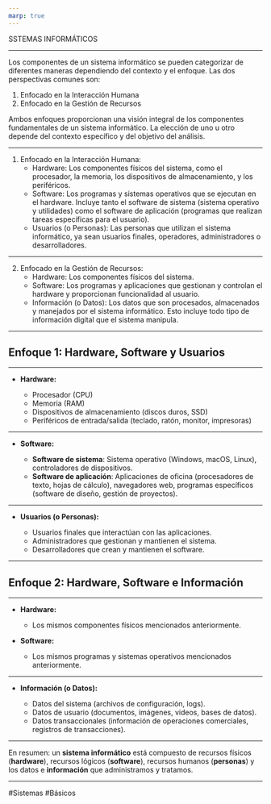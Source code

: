 ```yaml
---
marp: true
---
```


SSTEMAS INFORMÁTICOS

---

Los componentes de un sistema informático se pueden categorizar de diferentes maneras dependiendo del contexto y el enfoque. Las dos perspectivas comunes son:

1. Enfocado en la Interacción Humana
2. Enfocado en la Gestión de Recursos

Ambos enfoques proporcionan una visión integral de los componentes fundamentales de un sistema informático. La elección de uno u otro depende del contexto específico y del objetivo del análisis.

---

1. Enfocado en la Interacción Humana:
    - Hardware: Los componentes físicos del sistema, como el procesador, la memoria, los dispositivos de almacenamiento, y los periféricos.
    - Software: Los programas y sistemas operativos que se ejecutan en el hardware. Incluye tanto el software de sistema (sistema operativo y utilidades) como el software de aplicación (programas que realizan tareas específicas para el usuario).
    - Usuarios (o Personas): Las personas que utilizan el sistema informático, ya sean usuarios finales, operadores, administradores o desarrolladores.

---

2. Enfocado en la Gestión de Recursos:
    - Hardware: Los componentes físicos del sistema.
    - Software: Los programas y aplicaciones que gestionan y controlan el hardware y proporcionan funcionalidad al usuario.
    - Información (o Datos): Los datos que son procesados, almacenados y manejados por el sistema informático. Esto incluye todo tipo de información digital que el sistema manipula.

---

## Enfoque 1: Hardware, Software y Usuarios

---

- **Hardware:**

    - Procesador (CPU)
    - Memoria (RAM)
    - Dispositivos de almacenamiento (discos duros, SSD)
    - Periféricos de entrada/salida (teclado, ratón, monitor, impresoras)

---

- **Software:**

    - **Software de sistema**: Sistema operativo (Windows, macOS, Linux), controladores de dispositivos.
    - **Software de aplicación**: Aplicaciones de oficina (procesadores de texto, hojas de cálculo), navegadores web, programas específicos (software de diseño, gestión de proyectos).

---

- **Usuarios (o Personas):**

   - Usuarios finales que interactúan con las aplicaciones.
   - Administradores que gestionan y mantienen el sistema.
   - Desarrolladores que crean y mantienen el software.

---

## Enfoque 2: Hardware, Software e Información

---

- **Hardware:**

    - Los mismos componentes físicos mencionados anteriormente.

- **Software:**

    - Los mismos programas y sistemas operativos mencionados anteriormente.

---

- **Información (o Datos):**

  - Datos del sistema (archivos de configuración, logs).
  - Datos de usuario (documentos, imágenes, videos, bases de datos).
  - Datos transaccionales (información de operaciones comerciales, registros de transacciones).

---

En resumen: un **sistema informático** está compuesto de recursos físicos (**hardware**), recursos lógicos (**software**), recursos humanos (**personas**) y los datos e **información** que administramos y tratamos.

---

#Sistemas #Básicos 